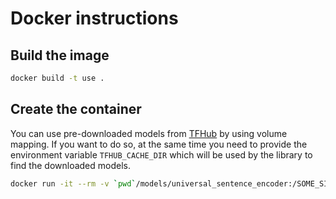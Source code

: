 # Docker instructions

## Build the image
```bash
docker build -t use .
```

## Create the container

You can use pre-downloaded models from [TFHub](https://tfhub.dev/google/collections/universal-sentence-encoder/1) by using volume mapping.
If you want to do so, at the same time you need to provide the environment variable `TFHUB_CACHE_DIR` which will be used by the library to find the downloaded models.

```bash
docker run -it --rm -v `pwd`/models/universal_sentence_encoder:/SOME_SIMPLE_PATH_HERE -e TFHUB_CACHE_DIR=/SOME_SIMPLE_PATH_HERE --entrypoint /bin/bash nlp
```
